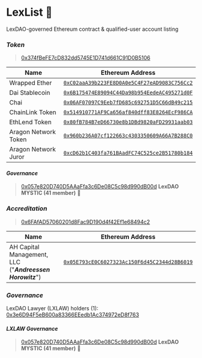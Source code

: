 # LexList 📜
LexDAO-governed Ethereum contract & qualified-user account listing

### *Token* 
> [0x374fBeFE7cD832dd5745E1D741d661C91D0B5106](https://etherscan.io/address/0x374fBeFE7cD832dd5745E1D741d661C91D0B5106/code#code)

| Name | Ethereum Address | 
|----------|:-------------:| 
| Wrapped Ether | [`0xC02aaA39b223FE8D0A0e5C4F27eAD9083C756Cc2`](https://etherscan.io/address/0xC02aaA39b223FE8D0A0e5C4F27eAD9083C756Cc2) | 
| Dai Stablecoin | [`0x6B175474E89094C44Da98b954EedeAC495271d0F`](https://etherscan.io/address/0x6B175474E89094C44Da98b954EedeAC495271d0F) | 
| Chai | [`0x06AF07097C9Eeb7fD685c692751D5C66dB49c215`](https://etherscan.io/address/0x06AF07097C9Eeb7fD685c692751D5C66dB49c215) | 
| ChainLink Token | [`0x514910771AF9Ca656af840dff83E8264EcF986CA`](https://etherscan.io/address/0x514910771AF9Ca656af840dff83E8264EcF986CA) | 
| EthLend Token | [`0x80fB784B7eD66730e8b1DBd9820aFD29931aab03`](https://etherscan.io/address/0x80fB784B7eD66730e8b1DBd9820aFD29931aab03) | 
| Aragon Network Token | [`0x960b236A07cf122663c4303350609A66A7B288C0`](https://etherscan.io/address/0x960b236A07cf122663c4303350609A66A7B288C0) | 
| Aragon Network Juror | [`0xcD62b1C403fa761BAadFC74C525ce2B51780b184`](https://etherscan.io/address/0xcD62b1C403fa761BAadFC74C525ce2B51780b184) | 

#### *Governance*
> [0x057e820D740D5AAaFfa3c6De08C5c98d990dB00d](https://etherscan.io/address/0x057e820D740D5AAaFfa3c6De08C5c98d990dB00d) **LexDAO MYSTIC (41 member)** 🧙

### *Accreditation* 
> [0x6FAfAD57060201d8Fac9D190d4f42Ef1e68494c2](https://etherscan.io/address/0x6FAfAD57060201d8Fac9D190d4f42Ef1e68494c2/code#code)

| Name | Ethereum Address | 
|----------|:-------------:| 
| AH Capital Management, LLC ("***Andreessen Horowitz***") | [`0x05E793cE0C6027323Ac150F6d45C2344d28B6019`](https://etherscan.io/address/0x05E793cE0C6027323Ac150F6d45C2344d28B6019) | 

### *Governance*

LexDAO Lawyer (LXLAW) holders (1): [0x3e6D94F5eB600a83366EEedb1Ac374972eD8f763](https://etherscan.io/address/0x3e6D94F5eB600a83366EEedb1Ac374972eD8f763#code)

#### *LXLAW Governance*
> [0x057e820D740D5AAaFfa3c6De08C5c98d990dB00d](https://etherscan.io/address/0x057e820D740D5AAaFfa3c6De08C5c98d990dB00d) **LexDAO MYSTIC (41 member)** 🧙
